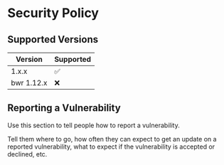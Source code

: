 # Security Policy

## Supported Versions

| Version | Supported          |
| ------- | ------------------ |
| 1.x.x   | :white_check_mark: |
| bwr 1.12.x   | :x:                |

## Reporting a Vulnerability



Use this section to tell people how to report a vulnerability.

Tell them where to go, how often they can expect to get an update on a
reported vulnerability, what to expect if the vulnerability is accepted or
declined, etc.
